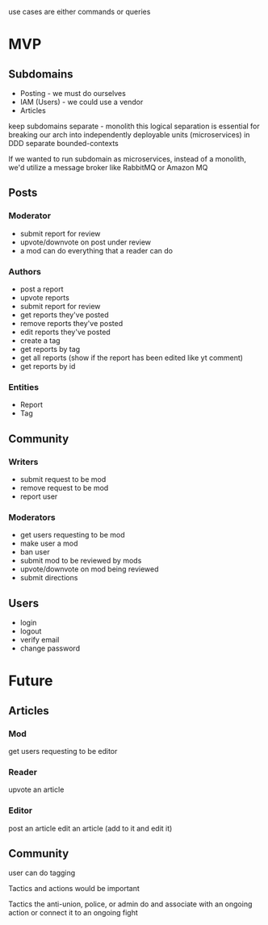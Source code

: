 use cases are either commands or queries
# MVP

## Subdomains
- Posting - we must do ourselves
- IAM (Users) - we could use a vendor
- Articles

keep subdomains separate - monolith
this logical separation is essential for breaking our arch into independently deployable units (microservices) in DDD separate bounded-contexts

If we wanted to run subdomain as microservices, instead of a monolith, we'd utilize a message broker like RabbitMQ or Amazon MQ

## Posts
### Moderator
- submit report for review
- upvote/downvote on post under review
- a mod can do everything that a reader can do

### Authors
- post a report
- upvote reports
- submit report for review
- get reports they've posted
- remove reports they've posted
- edit reports they've posted
- create a tag
- get reports by tag
- get all reports (show if the report has been edited like yt comment)
- get reports by id

### Entities
- Report
- Tag

## Community
### Writers
- submit request to be mod
- remove request to be mod
- report user

### Moderators
- get users requesting to be mod
- make user a mod
- ban user
- submit mod to be reviewed by mods
- upvote/downvote on mod being reviewed
- submit directions

## Users
- login
- logout
- verify email
- change password

# Future
## Articles
### Mod 
get users requesting to be editor

### Reader
upvote an article

### Editor
post an article
edit an article (add to it and edit it)

## Community
user can do tagging

Tactics and actions would be important

Tactics the anti-union, police, or admin do and associate with an ongoing action or connect it to an ongoing fight